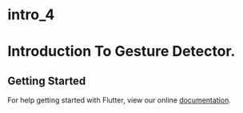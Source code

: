 # intro_4

Introduction To Gesture Detector.
=================================

## Getting Started

For help getting started with Flutter, view our online
[documentation](https://flutter.io/).
